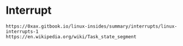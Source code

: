 
# Interrupt



    https://0xax.gitbook.io/linux-insides/summary/interrupts/linux-interrupts-1
    https://en.wikipedia.org/wiki/Task_state_segment
